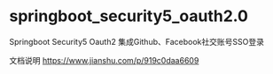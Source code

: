 # springboot_security5_oauth2.0
Springboot Security5 Oauth2 集成Github、Facebook社交账号SSO登录

文档说明
https://www.jianshu.com/p/919c0daa6609

